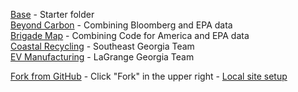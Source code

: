 [Base](base/) - Starter folder  
[Beyond Carbon](beyondcarbon/) - Combining Bloomberg and EPA data  
[Brigade Map](brigades/) - Combining Code for America and EPA data  
[Coastal Recycling](coastal/) - Southeast Georgia Team  
[EV Manufacturing](ev/) - LaGrange Georgia Team  

[Fork from GitHub](https://github.com/modelearth/apps/) - Click "Fork" in the upper right - [Local site setup](../localsite/start/)  